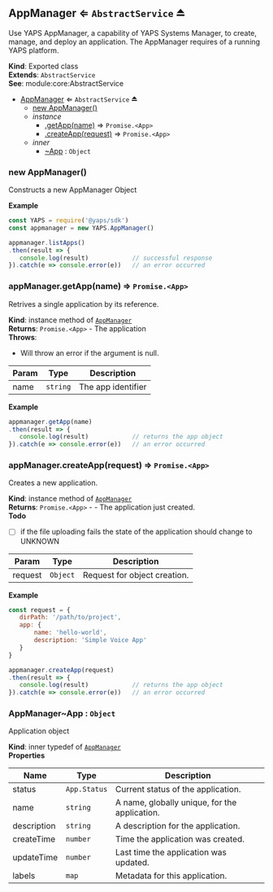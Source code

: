 <a name="exp_module_appmanager--AppManager"></a>

## AppManager ⇐ <code>AbstractService</code> ⏏
Use YAPS AppManager, a capability of YAPS Systems Manager,
to create, manage, and deploy an application. The AppManager requires of a
running YAPS platform.

**Kind**: Exported class  
**Extends**: <code>AbstractService</code>  
**See**: module:core:AbstractService  
* [AppManager](#exp_module_appmanager--AppManager) ⇐ <code>AbstractService</code> ⏏
    * [new AppManager()](#new_module_appmanager--AppManager_new)
    * _instance_
        * [.getApp(name)](#module_appmanager--AppManager+getApp) ⇒ <code>Promise.&lt;App&gt;</code>
        * [.createApp(request)](#module_appmanager--AppManager+createApp) ⇒ <code>Promise.&lt;App&gt;</code>
    * _inner_
        * [~App](#module_appmanager--AppManager..App) : <code>Object</code>

<a name="new_module_appmanager--AppManager_new"></a>

### new AppManager()
Constructs a new AppManager Object

**Example**  
```js
const YAPS = require('@yaps/sdk')
const appmanager = new YAPS.AppManager()

appmanager.listApps()
.then(result => {
   console.log(result)            // successful response
}).catch(e => console.error(e))   // an error occurred
```
<a name="module_appmanager--AppManager+getApp"></a>

### appManager.getApp(name) ⇒ <code>Promise.&lt;App&gt;</code>
Retrives a single application by its reference.

**Kind**: instance method of [<code>AppManager</code>](#exp_module_appmanager--AppManager)  
**Returns**: <code>Promise.&lt;App&gt;</code> - The application  
**Throws**:

- Will throw an error if the argument is null.


| Param | Type | Description |
| --- | --- | --- |
| name | <code>string</code> | The app identifier |

**Example**  
```js
appmanager.getApp(name)
.then(result => {
   console.log(result)            // returns the app object
}).catch(e => console.error(e))   // an error occurred
```
<a name="module_appmanager--AppManager+createApp"></a>

### appManager.createApp(request) ⇒ <code>Promise.&lt;App&gt;</code>
Creates a new application.

**Kind**: instance method of [<code>AppManager</code>](#exp_module_appmanager--AppManager)  
**Returns**: <code>Promise.&lt;App&gt;</code> - - The application just created.  
**Todo**

- [ ] if the file uploading fails the state of the application should
change to UNKNOWN


| Param | Type | Description |
| --- | --- | --- |
| request | <code>Object</code> | Request for object creation. |

**Example**  
```js
const request = {
   dirPath: '/path/to/project',
   app: {
       name: 'hello-world',
       description: 'Simple Voice App'
   }
}

appmanager.createApp(request)
.then(result => {
   console.log(result)            // returns the app object
}).catch(e => console.error(e))   // an error occurred
```
<a name="module_appmanager--AppManager..App"></a>

### AppManager~App : <code>Object</code>
Application object

**Kind**: inner typedef of [<code>AppManager</code>](#exp_module_appmanager--AppManager)  
**Properties**

| Name | Type | Description |
| --- | --- | --- |
| status | <code>App.Status</code> | Current status of the application. |
| name | <code>string</code> | A name, globally unique, for the application. |
| description | <code>string</code> | A description for the application. |
| createTime | <code>number</code> | Time the application was created. |
| updateTime | <code>number</code> | Last time the application was updated. |
| labels | <code>map</code> | Metadata for this application. |

